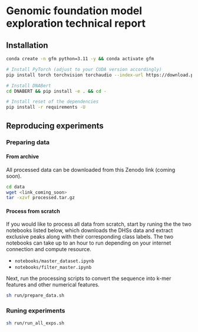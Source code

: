 # Genomic foundation model exploration technical report

## Installation

```bash
conda create -n gfm python=3.11 -y && conda activate gfm

# Install PyTorch (adjust to your CUDA version accordingly)
pip install torch torchvision torchaudio --index-url https://download.pytorch.org/whl/cu118

# Install DNABert
cd DNABERT && pip install -e . && cd -

# Install reset of the dependencies
pip install -r requirements -U
```

## Reproducing experiments

### Preparing data

#### From archive

All processed data can be downloaded from this Zenodo link (coming soon).

```bash
cd data
wget <link_coming_soon>
tar -xzvf processed.tar.gz
```

#### Process from scratch

If you would like to process all data from scratch, start by runing the the two
notebooks listed below, which downloads the DHSs data and extract exclusive
peaks along with their corresponding class labels. The two notebooks can take
up to an hour to run depending on your internet connection and compute resource.

- `notebooks/master_dataset.ipynb`
- `notebooks/filter_master.ipynb`

Next, run the processing scripts to convert the sequence into k-mer features and
other numerical features.

```bash
sh run/prepare_data.sh
```

### Runing experiments

```bash
sh run/run_all_exps.sh
```

